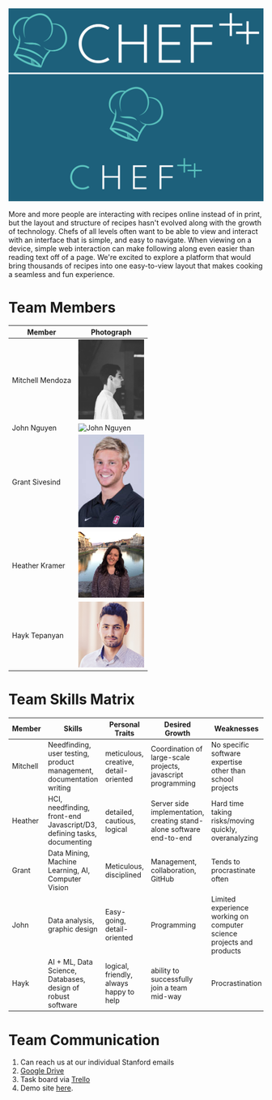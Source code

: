 <img src="public/images/logos/SansSerifLogo-v2.png">
<img src="public/images/logos/SansSerifLogo2-v1.png">

More and more people are interacting with recipes online instead of in print, but the layout and structure of recipes hasn't evolved along with the growth of technology. Chefs of all levels often want to be able to view and interact with an interface that is simple, and easy to navigate. When viewing on a device, simple web interaction can make following along even easier than reading text off of a page. We're excited to explore a platform that would bring thousands of recipes into one easy-to-view layout that makes cooking a seamless and fun experience.

# Team Members
Member | Photograph
--- | ---
Mitchell Mendoza | <img src="public/images/pictures/mitchell.jpg" alt="Mitchell Mendoza" width="130" height="157.5"> |
John Nguyen | <img src="public/images/pictures/L1006773.jpg" alt = "John Nguyen" width="130"> |
Grant Sivesind | <img src="public/images/pictures/Grant.jpg" alt="Grant Sivesind" width="130"> |
Heather Kramer | <img src="public/images/pictures/heather.jpg" alt = "Heather Kramer" width="130"> |
Hayk Tepanyan | <img src="public/images/pictures/hayk.jpg" alt = "Hayk Tepanyan" width="130"> |





# Team Skills Matrix

Member | Skills | Personal Traits | Desired Growth | Weaknesses 
--- | --- | --- | --- | --- 
Mitchell | Needfinding, user testing, product management, documentation writing  | meticulous, creative, detail-oriented | Coordination of large-scale projects, javascript programming | No specific software expertise other than school projects
Heather | HCI, needfinding, front-end Javascript/D3, defining tasks, documenting | detailed, cautious, logical | Server side implementation, creating stand-alone software end-to-end | Hard time taking risks/moving quickly, overanalyzing 
Grant | Data Mining, Machine Learning, AI, Computer Vision | Meticulous, disciplined | Management, collaboration, GitHub | Tends to procrastinate often 
John | Data analysis, graphic design | Easy-going, detail-oriented  | Programming | Limited experience working on computer science projects and products
Hayk | AI + ML, Data Science, Databases, design of robust software | logical, friendly, always happy to help | ability to successfully join a team mid-way | Procrastination

# Team Communication

1) Can reach us at our individual Stanford emails
2) <a href="https://drive.google.com/drive/u/1/folders/0AAAy28smR17cUk9PVA">Google Drive</a>
3) Task board via <a href="https://trello.com/b/5pOkpNTE/chef">Trello</a>
4) Demo site <a href="https://chefpp.herokuapp.com/demo">here</a>.

